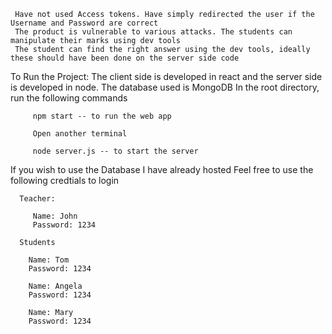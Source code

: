      Have not used Access tokens. Have simply redirected the user if the Username and Password are correct
     The product is vulnerable to various attacks. The students can manipulate their marks using dev tools
     The student can find the right answer using the dev tools, ideally these should have been done on the server side code
  

  To Run the Project:
     The client side is developed in react and the server side is developed in node.
     The database used is MongoDB
     In the root directory, run the following commands 

         npm start -- to run the web app

         Open another terminal
         
         node server.js -- to start the server
  
  If you wish to use the Database I have already hosted
     Feel free to use the following credtials to login

      Teacher:

         Name: John
         Password: 1234

      Students

        Name: Tom
        Password: 1234

        Name: Angela
        Password: 1234

        Name: Mary
        Password: 1234
